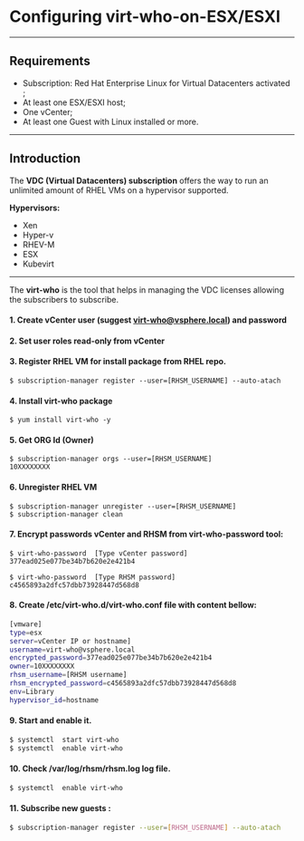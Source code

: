 # Configuring virt-who-on-ESX/ESXI
-------------
## Requirements 
   - Subscription: Red Hat Enterprise Linux  for Virtual Datacenters  activated ;
   - At least one ESX/ESXI host; 
   - One vCenter;
   - At least one Guest with Linux installed or more.
   -------------
## Introduction

 The **VDC (Virtual Datacenters) subscription** offers the way to run an unlimited amount of RHEL VMs on a hypervisor supported.
 
 **Hypervisors:**
   - Xen 
   - Hyper-v 
   - RHEV-M 
   - ESX 
   - Kubevirt
   -------------
The **virt-who** is the tool that helps in managing the VDC licenses allowing the subscribers to subscribe.

#### 1. Create vCenter user (suggest virt-who@vsphere.local) and password
#### 2. Set user roles read-only from vCenter
#### 3. Register RHEL VM for install package from RHEL repo.
```console
$ subscription-manager register --user=[RHSM_USERNAME] --auto-atach
```
#### 4. Install **virt-who** package 
```console
$ yum install virt-who -y 
```
#### 5. Get **ORG Id** (Owner) 
```console
$ subscription-manager orgs --user=[RHSM_USERNAME]
10XXXXXXXX
```
#### 6. Unregister RHEL VM
```console
$ subscription-manager unregister --user=[RHSM_USERNAME] 
$ subscription-manager clean 
```
#### 7. Encrypt passwords vCenter and RHSM from **virt-who-password** tool:
```console
$ virt-who-password  [Type vCenter password]
377ead025e077be34b7b620e2e421b4
```
```console 
$ virt-who-password  [Type RHSM password] 
c4565893a2dfc57dbb73928447d568d8
```
#### 8. Create /etc/virt-who.d/virt-who.conf file with content bellow:
```bash
[vmware]
type=esx
server=vCenter IP or hostname]
username=virt-who@vsphere.local 
encrypted_password=377ead025e077be34b7b620e2e421b4
owner=10XXXXXXXX                                                
rhsm_username=[RHSM username]                                
rhsm_encrypted_password=c4565893a2dfc57dbb73928447d568d8   
env=Library
hypervisor_id=hostname
```
#### 9. Start and enable it.
```bash
$ systemctl  start virt-who 
$ systemctl  enable virt-who 
```
#### 10. Check /var/log/rhsm/rhsm.log log file.
```bash
$ systemctl  enable virt-who 
```
#### 11. Subscribe new guests :
```bash
$ subscription-manager register --user=[RHSM_USERNAME] --auto-atach
```
